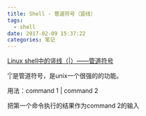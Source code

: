 ```yaml
---
title: Shell - 管道符号（竖线）
tags:
  - shell
date: 2017-02-09 15:37:22
categories: 笔记
---
```


[Linux shell中的竖线（|）——管道符号](http://blog.sina.com.cn/s/blog_6d09b5750100vley.html)

‘|’是管道符号，是unix一个很强的的功能。

用法：command 1 | command 2

把第一个命令执行的结果作为command 2的输入